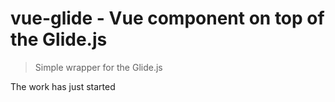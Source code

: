 # vue-glide - Vue component on top of the Glide.js
> Simple wrapper for the Glide.js

The work has just started